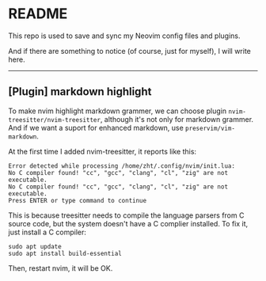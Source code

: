 # README

This repo is used to save and sync my Neovim config files and plugins.

And if there are something to notice (of course, just for myself), I will write here.

---

## [Plugin] markdown highlight

To make nvim highlight markdown grammer, we can choose plugin `nvim-treesitter/nvim-treesitter`, although it's not only for markdown grammer. And if we want a suport for enhanced markdown, use `preservim/vim-markdown`.

At the first time I added nvim-treesitter, it reports like this:

```
Error detected while processing /home/zht/.config/nvim/init.lua:
No C compiler found! "cc", "gcc", "clang", "cl", "zig" are not executable.
No C compiler found! "cc", "gcc", "clang", "cl", "zig" are not executable.
Press ENTER or type command to continue
```

This is because treesitter needs to compile the language parsers from C source code, but the system doesn't have a C complier installed. To fix it, just install a C compiler:

```
sudo apt update
sudo apt install build-essential
```

Then, restart nvim, it will be OK.

